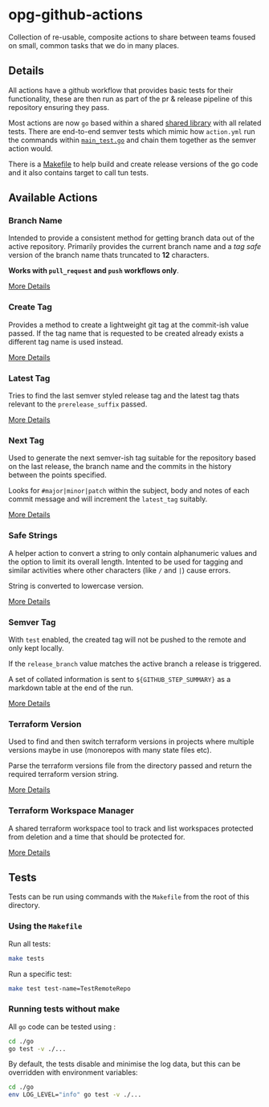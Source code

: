 # opg-github-actions

Collection of re-usable, composite actions to share between teams foused on small, common tasks that we do in many places.

## Details

All actions have a github workflow that provides basic tests for their functionality, these are then run as part of the pr & release pipeline of this repository ensuring they pass.

Most actions are now `go` based within a shared [shared library](./go/) with all related tests. There are end-to-end semver tests which mimic how `action.yml` run the commands within [`main_test.go`](./go/main_test.go) and chain them together as the semver action would.

There is a [Makefile](./Makefile) to help build and create release versions of the go code and it also contains target to call tun tests.


## Available Actions

### Branch Name

Intended to provide a consistent method for getting branch data out of the active repository. Primarily provides the current branch name and a *tag safe* version of the branch name thats truncated to **12** characters.

**Works with `pull_request` and `push` workflows only**.

[More Details](./.github/actions/branch-name/README.md)


### Create Tag

Provides a method to create a lightweight git tag at the commit-ish value passed. If the tag name that is requested to be created already exists a different tag name is used instead.

[More Details](./.github/actions/create-tag/README.md)


### Latest Tag

Tries to find the last semver styled release tag and the latest tag thats relevant to the `prerelease_suffix` passed.

[More Details](./.github/actions/latest-tag/README.md)


### Next Tag

Used to generate the next semver-ish tag suitable for the repository based on the last release, the branch name and the commits in the history between the points specified.

Looks for `#major|minor|patch` within the subject, body and notes of each commit message and will increment the `latest_tag` suitably.

[More Details](./.github/actions/next-tag/README.md)



### Safe Strings

A helper action to convert a string to only contain alphanumeric values and the option to limit its overall length. Intented to be used for tagging and similar activities where other characters (like `/` and `|`) cause errors.

String is converted to lowercase version.


[More Details](./.github/actions/safe-strings/README.md)


### Semver Tag

With `test` enabled, the created tag will not be pushed to the remote and only kept locally.

If the `release_branch` value matches the active branch a release is triggered.

A set of collated information is sent to `${GITHUB_STEP_SUMMARY}` as a markdown table at the end of the run.

[More Details](./.github/actions/semver-tag/README.md)


### Terraform Version

Used to find and then switch terraform versions in projects where multiple versions maybe in use (monorepos with many state files etc).

Parse the terraform versions file from the directory passed and return the required terraform version string.

[More Details](./.github/actions/terraform-version/README.md)

### Terraform Workspace Manager

A shared terraform workspace tool to track and list workspaces protected from deletion and a time that should be protected for.

[More Details](./.github/actions/terraform-workspace-manager/README.md)

## Tests

Tests can be run using commands with the `Makefile` from the root of this directory.

### Using the `Makefile`

Run all tests:

```bash
make tests
```

Run a specific test:

```bash
make test test-name=TestRemoteRepo
```


### Running tests without make

All `go` code can be tested using :

```bash
cd ./go
go test -v ./...
```

By default, the tests disable and minimise the log data, but this can be overridden with environment variables:

```bash
cd ./go
env LOG_LEVEL="info" go test -v ./...
```
